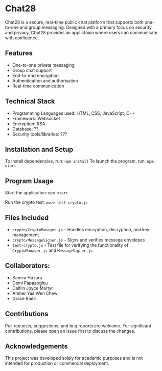 # Chat28
Chat28 is a secure, real-time public chat platform that supports both one-to-one and group messaging. Designed with a primary focus on security and privacy, Chat28 provides an applictaion where users can communicate with confidence. 

## Features
- One-to-one private messaging
- Group chat support
- End-to-end encryption
- Authentication and authorisation
- Real-time communication

## Technical Stack
- Programming Languages used: HTML, CSS, JavaScript, C++
- Framework: Websocket
- Encryption: RSA
- Database: ??
- Security tools/libraries: ???

## Installation and Setup 
To install dependencies, run: `npm install` 
To launch the program, run: `npm start`

## Program Usage
Start the application:
`npm start` 

Run the crypto test:
`node test-crypto.js`

## Files Included
- `crypto/CryptoManager.js` – Handles encryption, decryption, and key management 
- `crypto/MessageSigner.js` – Signs and verifies message envelopes 
- `test-crypto.js` -  Test file for verifying the functionality of `CryptoManager.js` and `MessageSigner.js`.

## Collaborators:
- Samira Hazara
- Demi Papazoglou
- Caitlin Joyce Martyr
- Amber Yaa Wen Chew
- Grace Baek 

## Contributions
Pull requests, suggestions, and bug reports are welcome. For significant contributions, please open an issue first to discuss the changes.

## Acknowledgements
This project was developed solely for academic purposes and is not intended for production or commercial deployment. 
